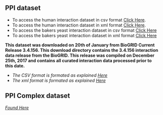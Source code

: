 ## PPI dataset 
* To access the human interaction dataset in csv format [Click Here](https://storage.googleapis.com/simplicial-complex-dataset/PPI%20Dataset/BIOGRID-Homosapien.csv).
* To access the human interaction dataset in xml format [Click Here](https://storage.googleapis.com/simplicial-complex-dataset/PPI%20Dataset/BIOGRID-ORGANISM-Homo_sapiens-3.4.156.psi25.xml).
* To access the bakers yeast interaction dataset in csv format [Click Here](https://storage.googleapis.com/simplicial-complex-dataset/PPI%20Dataset/BIOGRID-Saccharomyces-cerevisiae-(bakers_yeast).csv)
* To access the bakers yeast interaction dataset in xml format [Click Here](https://storage.googleapis.com/simplicial-complex-dataset/PPI%20Dataset/BIOGRID-ORGANISM-Saccharomyces_cerevisiae_S288c-3.4.156.psi25.xml)

**This dataset was downloaded on 20th of January from BioGRID Current Release 3.4.156. This download directory contains the 3.4.156 interaction data release from the BioGRID. This release was compiled on December 25th, 2017 and contains all curated interaction data processed prior to this date.**

* *The CSV format is formated as explained [Here](https://wiki.thebiogrid.org/doku.php/biogrid_tab_version_2.0)*
* *The xml format is formated as explained [Here](https://wiki.thebiogrid.org/doku.php/psi-mi_xml_version_2.5)*


## PPI Complex dataset
*[Found Here](https://github.com/Faiz/simplicial_complexes/tree/master/CYC2008%20%26%20CORUM%20complexes)* 



